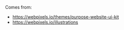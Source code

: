 

Comes from:
  * https://webpixels.io/themes/purpose-website-ui-kit
  * https://webpixels.io/illustrations